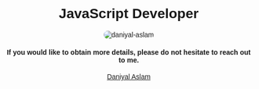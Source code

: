 <link rel="preconnect" href="https://fonts.googleapis.com">
<link rel="preconnect" href="https://fonts.gstatic.com" crossorigin>
<link href="https://fonts.googleapis.com/css2?family=Poppins:wght@400;500;600;700&display=swap" rel="stylesheet">
<div style="text-align:center;  font-family: 'Poppins', sans-serif;">
<h1 align="center" style="text-align:center;  font-family: 'Poppins', sans-serif;">JavaScript Developer </h1>
<p>
 <img align="center" style="border-radius:10px" src="https://github-readme-stats.vercel.app/api/top-langs?username=daniyal-aslam&show_icons=true&locale=en&layout=compact" alt="daniyal-aslam" />
</p>
 <h4>If you would like to obtain more details, please do not hesitate to reach out to me.</h4>
  <a href="https://daniyalaslam.com/" target="_blank"> Daniyal Aslam </a>
</div>

